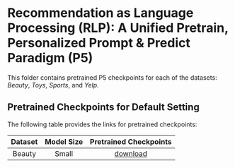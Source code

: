 # Recommendation as Language Processing (RLP): A Unified Pretrain, Personalized Prompt & Predict Paradigm (P5)

This folder contains pretrained P5 checkpoints for each of the datasets: *Beauty*, *Toys*, *Sports*, and *Yelp*.

## Pretrained Checkpoints for Default Setting
The following table provides the links for pretrained checkpoints:

| Dataset | Model Size | Pretrained Checkpoints |
| :---: | :---: | :---: |
| Beauty | Small | [download](https://drive.google.com/file/d/1bP85LrEl6OCnBvGV6jiZMRFi9ATZ9qwx/view?usp=sharing) |